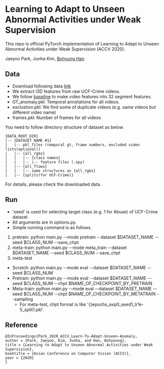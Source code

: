 Learning to Adapt to Unseen Abnormal Activities under Weak Supervision
=====

This repo is official PyTorch implementation of Learning to Adapt to Unseen Abnormal Activities under Weak Supervision (ACCV 2020).

Jaeyoo Park, Junha Kim, [Bohyung Han](https://cv.snu.ac.kr/index.php/bhhan/)

## Data

* Download following data [link](https://drive.google.com/file/d/1pWDK4kDQfHdrgAQC0tjrcp76U1dWkovE/view?usp=sharing)
* We extract I3D features from raw UCF-Crime videos.
* We follow [baseline](https://github.com/WaqasSultani/AnomalyDetectionCVPR2018) to make video features into 32 segment features.
* GT_anomaly.pkl: Temporal annotations for all videos.
* exclustion.pkl: We find some of duplicate videos (e.g. same videos but different video name)
* frames.pkl: Number of frames for all videos


You need to follow directory structure of dataset as below.  
```  
{DATA_ROOT_DIR}
|-- {DATASET NAME #1}
|   |-- pkl_files (temporal gt, frame numbers, excluded video lists(optional))
|   |-- {all_rgbs}  
|   |   |-- {class names}  
|   |   |-- |-- feature files (.npy)  
|   |-- {all_flows}  
|   |   |-- same structures as {all_rgbs}  
|   |-- {splits(for UCF-Crime)}  
```  
For details, please check the downloaded data.

## Run
* 'seed' is used for selecting target class (e.g. 1 for Abuse) of UCF-Crime dataset
* All arguments are in options.py.
* Simple running command is as follows.
1. pretrain: python main.py --mode pretrain --dataset $DATASET_NAME --seed $CLASS_NUM --save_chpt
2. meta-train: python main.py --mode meta_train --dataset $DATASET_NAME --seed $CLASS_NUM --save_chpt
3. meta-test
  * Scratch: python main.py --mode eval --dataset $DATASET_NAME --seed $CLASS_NUM
  * Pretrain: python main.py --mode eval --dataset $DATASET_NAME --seed $CLASS_NUM --chpt $NAME_OF_CHECKPOINT_BY_PRETRAIN
  * Meta-train: python main.py --mode eval --dataset $DATASET_NAME --seed $CLASS_NUM --chpt $NAME_OF_CHECKPOINT_BY_METATRAIN --sampling
    * For meta-test, chpt format is like '{}epochs_exp0_seed1_lr1e-5_split1.pkl'.
    
## Reference
```  
@InProceedings{Park_2020_ACCV_Learn-To-Adapt-Unseen-Anomaly,  
author = {Park, Jaeyoo, Kim, Junha, and Han, Bohyoung},  
title = {Learning to Adapt to Unseen Abnormal Activities under Weak Supervision},  
booktitle = {Asian Conference on Computer Vision (ACCV)},  
year = {2020}  
}  
```
